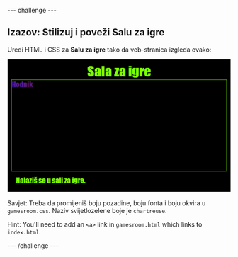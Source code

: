 \--- challenge \---

## Izazov: Stilizuj i poveži Salu za igre

Uredi HTML i CSS za **Salu za igre** tako da veb-stranica izgleda ovako:

![screenshot](images/rooms-games-challenge.png)

Savjet: Treba da promijeniš boju pozadine, boju fonta i boju okvira u `gamesroom.css`. Naziv svijetlozelene boje je `chartreuse`.

Hint: You'll need to add an `<a>` link in `gamesroom.html` which links to `index.html`.

\--- /challenge \---